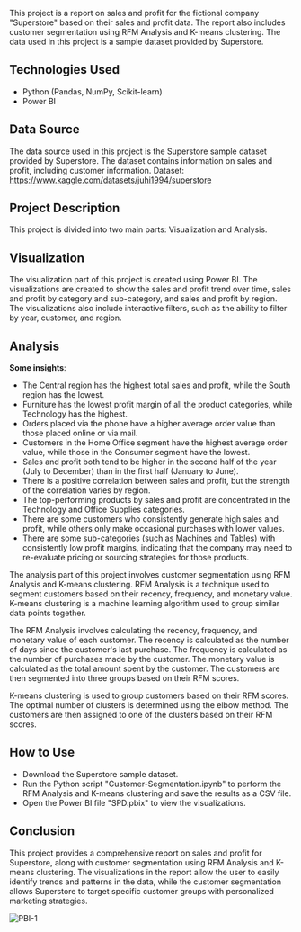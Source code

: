 This project is a report on sales and profit for the fictional company "Superstore" based on their sales and profit data. The report also includes customer segmentation using RFM Analysis and K-means clustering. The data used in this project is a sample dataset provided by Superstore.

## Technologies Used
- Python (Pandas, NumPy, Scikit-learn)
- Power BI
## Data Source
The data source used in this project is the Superstore sample dataset provided by Superstore. The dataset contains information on sales and profit, including customer information.
Dataset: https://www.kaggle.com/datasets/juhi1994/superstore

## Project Description
This project is divided into two main parts: Visualization and Analysis.

## Visualization
The visualization part of this project is created using Power BI. The visualizations are created to show the sales and profit trend over time, sales and profit by category and sub-category, and sales and profit by region. The visualizations also include interactive filters, such as the ability to filter by year, customer, and region.

## Analysis

**Some insights**:
- The Central region has the highest total sales and profit, while the South region has the lowest.
- Furniture has the lowest profit margin of all the product categories, while Technology has the highest.
- Orders placed via the phone have a higher average order value than those placed online or via mail.
- Customers in the Home Office segment have the highest average order value, while those in the Consumer segment have the lowest.
- Sales and profit both tend to be higher in the second half of the year (July to December) than in the first half (January to June).
- There is a positive correlation between sales and profit, but the strength of the correlation varies by region.
- The top-performing products by sales and profit are concentrated in the Technology and Office Supplies categories.
- There are some customers who consistently generate high sales and profit, while others only make occasional purchases with lower values.
- There are some sub-categories (such as Machines and Tables) with consistently low profit margins, indicating that the company may need to re-evaluate pricing or sourcing strategies for those products.

The analysis part of this project involves customer segmentation using RFM Analysis and K-means clustering. RFM Analysis is a technique used to segment customers based on their recency, frequency, and monetary value. K-means clustering is a machine learning algorithm used to group similar data points together.

The RFM Analysis involves calculating the recency, frequency, and monetary value of each customer. The recency is calculated as the number of days since the customer's last purchase. The frequency is calculated as the number of purchases made by the customer. The monetary value is calculated as the total amount spent by the customer. The customers are then segmented into three groups based on their RFM scores.

K-means clustering is used to group customers based on their RFM scores. The optimal number of clusters is determined using the elbow method. The customers are then assigned to one of the clusters based on their RFM scores.

## How to Use
- Download the Superstore sample dataset.
- Run the Python script "Customer-Segmentation.ipynb" to perform the RFM Analysis and K-means clustering and save the results as a CSV file.
- Open the Power BI file "SPD.pbix" to view the visualizations.

## Conclusion
This project provides a comprehensive report on sales and profit for Superstore, along with customer segmentation using RFM Analysis and K-means clustering. The visualizations in the report allow the user to easily identify trends and patterns in the data, while the customer segmentation allows Superstore to target specific customer groups with personalized marketing strategies.

![PBI-1](https://github.com/tedhwang007/pbi/blob/main/IMG/report.png)



